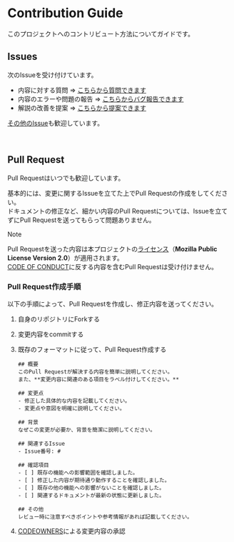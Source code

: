 # Contribution Guide

このプロジェクトへのコントリビュート方法についてガイドです。

## Issues

次のIssueを受け付けています。

- 内容に対する質問 => [こちらから質問できます](https://github.com/ucd-tcc/ms-device-usage-report/issues/new?template=question.md)
- 内容のエラーや問題の報告 => [こちらからバグ報告できます](https://github.com/ucd-tcc/ms-device-usage-report/issues/new?template=bug_report.md)
- 解説の改善を提案 => [こちらから提案できます](https://github.com/ucd-tcc/ms-device-usage-report/issues/new?template=feature_request.md)

[その他のIssue](https://github.com/ucd-tcc/ms-device-usage-report/issues/new?template=other.md)も歓迎しています。

<br>

## Pull Request

Pull Requestはいつでも歓迎しています。  

基本的には、変更に関するIssueを立てた上でPull Requestの作成をしてください。  
ドキュメントの修正など、細かい内容のPull Requestについては、Issueを立てずにPull Requestを送ってもらって問題ありません。  

> [!NOTE]
> Pull Requestを送った内容は本プロジェクトの[ライセンス](./LICENSE)（**Mozilla Public License Version 2.0**）が適用されます。  
> [CODE OF CONDUCT](./.github/CODE_OF_CONDUCT.md)に反する内容を含むPull Requestは受け付けません。

### Pull Request作成手順  
以下の手順によって、Pull Requestを作成し、修正内容を送ってください。
1. 自身のリポジトリにForkする
2. 変更内容をcommitする
3. 既存のフォーマットに従って、Pull Request作成する
    ```
    ## 概要
    このPull Requestが解決する内容を簡単に説明してください。  
    また、**変更内容に関連のある項目をラベル付けしてください。**
    
    ## 変更点
    - 修正した具体的な内容を記載してください。
    - 変更点や意図を明確に説明してください。
    
    ## 背景
    なぜこの変更が必要か、背景を簡潔に説明してください。
    
    ## 関連するIssue
    - Issue番号: #
    
    ## 確認項目
    - [ ] 既存の機能への影響範囲を確認しました。
    - [ ] 修正した内容が期待通り動作することを確認しました。
    - [ ] 既存の他の機能への影響がないことを確認しました。
    - [ ] 関連するドキュメントが最新の状態に更新しました。
    
    ## その他
    レビュー時に注意すべきポイントや参考情報があれば記載してください。
    ```

4. [CODEOWNERS](./CODEOWNERS)による変更内容の承認

